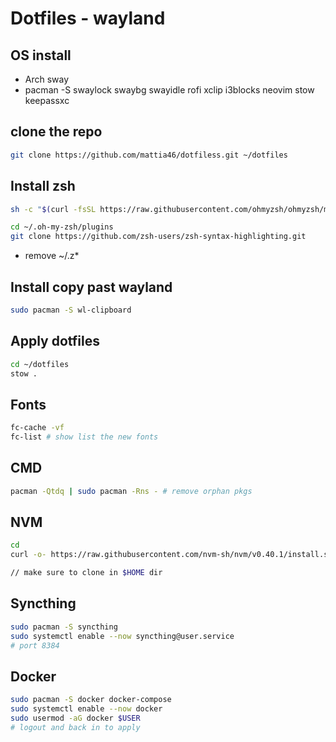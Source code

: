# Dotfiles - wayland

## OS install

 * Arch sway
 * pacman -S swaylock swaybg swayidle rofi xclip i3blocks neovim stow keepassxc


## clone the repo

```bash
git clone https://github.com/mattia46/dotfiless.git ~/dotfiles
```

## Install zsh

```bash
sh -c "$(curl -fsSL https://raw.githubusercontent.com/ohmyzsh/ohmyzsh/master/tools/install.sh)"

cd ~/.oh-my-zsh/plugins
git clone https://github.com/zsh-users/zsh-syntax-highlighting.git

```

* remove ~/.z*

## Install copy past wayland

```bash
sudo pacman -S wl-clipboard
```

## Apply dotfiles

```bash
cd ~/dotfiles
stow .
```

## Fonts

```bash
fc-cache -vf
fc-list # show list the new fonts
```

## CMD

```bash
pacman -Qtdq | sudo pacman -Rns - # remove orphan pkgs
```

## NVM

```bash
cd
curl -o- https://raw.githubusercontent.com/nvm-sh/nvm/v0.40.1/install.sh | bash

// make sure to clone in $HOME dir
```

## Syncthing

```bash
sudo pacman -S syncthing
sudo systemctl enable --now syncthing@user.service
# port 8384
```

## Docker

```bash
sudo pacman -S docker docker-compose
sudo systemctl enable --now docker
sudo usermod -aG docker $USER 
# logout and back in to apply
```
